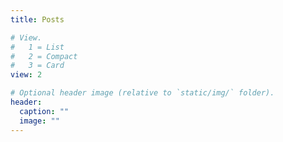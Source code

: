 ```yaml
---
title: Posts

# View.
#   1 = List
#   2 = Compact
#   3 = Card
view: 2

# Optional header image (relative to `static/img/` folder).
header:
  caption: ""
  image: ""
---
```


<!-- [[item]]
  organization = "American Astronomical Society"
  organization_url = "https://aas.org/"
  title = "Chambliss Astronomy Achievement Student Award"
  url = "https://aas.org/grants-and-prizes/chambliss-astronomy-achievement-student-awards"
  certificate_url = ""
  date_start = "2020-12-01"
  date_end = ""
  description = "Among 6 graduate medal winners chosen from hundreds of students nationwide. [Photos](https://photos.aas.org/AAS235-2020-Hawaii/Chambliss-Astronomy-Achievement-Student-Awards/Chambliss-Astronomy-Achievement-Student-Awards/i-Qbsjh79)." -->